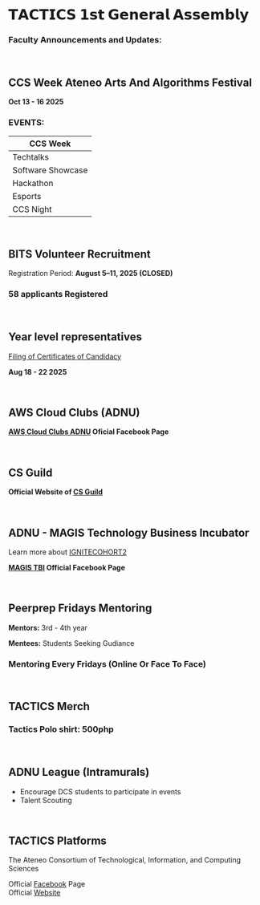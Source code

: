 # 𝗧𝗔𝗖𝗧𝗜𝗖𝗦 𝟭𝘀𝘁 𝗚𝗲𝗻𝗲𝗿𝗮𝗹 𝗔𝘀𝘀𝗲𝗺𝗯𝗹𝘆
### Faculty Announcements and Updates:
<br>

## CCS Week Ateneo Arts And Algorithms Festival
**Oct 13 - 16 2025**
<br>

### EVENTS:

| CCS Week |  
| ------ | 
| Techtalks |
| Software Showcase |
| Hackathon |
| Esports |
| CCS Night |
<br>

## BITS Volunteer Recruitment
Registration Period: **August 5–11, 2025 (CLOSED)** 

### 58 applicants Registered
<br>

## Year level representatives
<u>Filing of Certificates of Candidacy</u><br>

**Aug 18 - 22 2025**

<br>

## AWS Cloud Clubs (ADNU)
**[AWS Cloud Clubs ADNU] Oficial Facebook Page**

[AWS Cloud Clubs ADNU]: <https://www.facebook.com/AWSCloudClubAdNU>
<br>

## CS Guild
**Official Website of [CS Guild]**

[CS Guild]:https://csguild.tech
<br>

## ADNU - MAGIS Technology Business Incubator
Learn more about [IGNITECOHORT2]

**[MAGIS TBI] Official Facebook Page**

[MAGIS TBI]: <https://www.facebook.com/adnu.magis.tbi>
[IGNITECOHORT2]: <https://www.facebook.com/share/p/1AwZANfWDP/>
<br>

## Peerprep Fridays Mentoring

<p><b>Mentors:</b> 3rd - 4th year</p>
<p><b>Mentees:</b> Students Seeking Gudiance</p>

### Mentoring Every Fridays (Online Or Face To Face)
<br>

## TACTICS Merch
<h3><b>Tactics Polo shirt:</b> 500php</h3>
<br>

## ADNU League (Intramurals)
- Encourage DCS students to participate in events
- Talent Scouting
<br>

## TACTICS Platforms
The Ateneo Consortium of Technological, Information, and Computing Sciences

Official [Facebook] Page<br>
Official [Website]

[Facebook]: <https://www.facebook.com/adnutactics>
[Website]: <https://www.adnutactics.org>